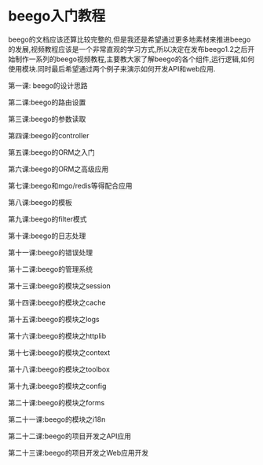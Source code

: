 beego入门教程
========

beego的文档应该还算比较完整的,但是我还是希望通过更多地素材来推进beego的发展,视频教程应该是一个非常直观的学习方式,所以决定在发布beego1.2之后开始制作一系列的beego视频教程,主要教大家了解beego的各个组件,运行逻辑,如何使用模块.同时最后希望通过两个例子来演示如何开发API和web应用.

第一课: beego的设计思路

第二课:beego的路由设置

第三课:beego的参数读取

第四课:beego的controller

第五课:beego的ORM之入门

第六课:beego的ORM之高级应用

第七课:beego和mgo/redis等得配合应用

第八课:beego的模板

第九课:beego的filter模式

第十课:beego的日志处理

第十一课:beego的错误处理

第十二课:beego的管理系统

第十三课:beego的模块之session

第十四课:beego的模块之cache

第十五课:beego的模块之logs

第十六课:beego的模块之httplib

第十七课:beego的模块之context

第十八课:beego的模块之toolbox

第十九课:beego的模块之config

第二十课:beego的模块之forms

第二十一课:beego的模块之i18n

第二十二课:beego的项目开发之API应用

第二十三课:beego的项目开发之Web应用开发
